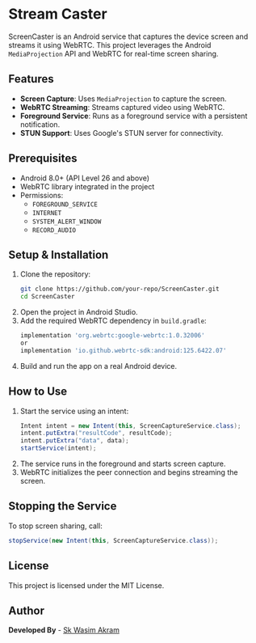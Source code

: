 # Stream Caster

ScreenCaster is an Android service that captures the device screen and streams it using WebRTC. This project leverages the Android `MediaProjection` API and WebRTC for real-time screen sharing.

## Features
- **Screen Capture**: Uses `MediaProjection` to capture the screen.
- **WebRTC Streaming**: Streams captured video using WebRTC.
- **Foreground Service**: Runs as a foreground service with a persistent notification.
- **STUN Support**: Uses Google's STUN server for connectivity.

## Prerequisites
- Android 8.0+ (API Level 26 and above)
- WebRTC library integrated in the project
- Permissions:
  - `FOREGROUND_SERVICE`
  - `INTERNET`
  - `SYSTEM_ALERT_WINDOW`
  - `RECORD_AUDIO`

## Setup & Installation
1. Clone the repository:
   ```sh
   git clone https://github.com/your-repo/ScreenCaster.git
   cd ScreenCaster
   ```
2. Open the project in Android Studio.
3. Add the required WebRTC dependency in `build.gradle`:
   ```gradle
   implementation 'org.webrtc:google-webrtc:1.0.32006'
   or
   implementation 'io.github.webrtc-sdk:android:125.6422.07'
   ```
4. Build and run the app on a real Android device.

## How to Use
1. Start the service using an intent:
   ```java
   Intent intent = new Intent(this, ScreenCaptureService.class);
   intent.putExtra("resultCode", resultCode);
   intent.putExtra("data", data);
   startService(intent);
   ```
2. The service runs in the foreground and starts screen capture.
3. WebRTC initializes the peer connection and begins streaming the screen.

## Stopping the Service
To stop screen sharing, call:
```java
stopService(new Intent(this, ScreenCaptureService.class));
```

## License
This project is licensed under the MIT License.

## Author
**Developed By** - [Sk Wasim Akram](https://github.com/skwasimakram13)
